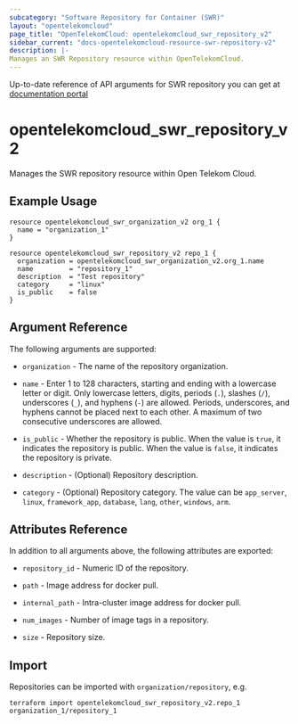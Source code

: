 ```yaml
---
subcategory: "Software Repository for Container (SWR)"
layout: "opentelekomcloud"
page_title: "OpenTelekomCloud: opentelekomcloud_swr_repository_v2"
sidebar_current: "docs-opentelekomcloud-resource-swr-repository-v2"
description: |-
Manages an SWR Repository resource within OpenTelekomCloud.
---
```


Up-to-date reference of API arguments for SWR repository you can get at
[documentation portal](https://docs.otc.t-systems.com/software-repository-container/api-ref/api)

# opentelekomcloud_swr_repository_v2

Manages the SWR repository resource within Open Telekom Cloud.

## Example Usage

```hcl
resource opentelekomcloud_swr_organization_v2 org_1 {
  name = "organization_1"
}

resource opentelekomcloud_swr_repository_v2 repo_1 {
  organization = opentelekomcloud_swr_organization_v2.org_1.name
  name         = "repository_1"
  description  = "Test repository"
  category     = "linux"
  is_public    = false
}
```

## Argument Reference

The following arguments are supported:

* `organization` - The name of the repository organization.

* `name` - Enter 1 to 128 characters, starting and ending with a lowercase letter or digit.
  Only lowercase letters, digits, periods (`.`), slashes (`/`), underscores (`_`), and hyphens (`-`) are allowed.
  Periods, underscores, and hyphens cannot be placed next to each other.
  A maximum of two consecutive underscores are allowed.

* `is_public` - Whether the repository is public.
  When the value is `true`, it indicates the repository is public.
  When the value is `false`, it indicates the repository is private.

* `description` - (Optional) Repository description.

* `category` - (Optional) Repository category. The value can be `app_server`, `linux`, `framework_app`, `database`,
  `lang`, `other`, `windows`, `arm`.

## Attributes Reference

In addition to all arguments above, the following attributes are exported:

* `repository_id` - Numeric ID of the repository.

* `path` - Image address for docker pull.

* `internal_path` - Intra-cluster image address for docker pull.

* `num_images` - Number of image tags in a repository.

* `size` - Repository size.

## Import

Repositories can be imported with `organization/repository`, e.g.

```shell
terraform import opentelekomcloud_swr_repository_v2.repo_1 organization_1/repository_1
```
